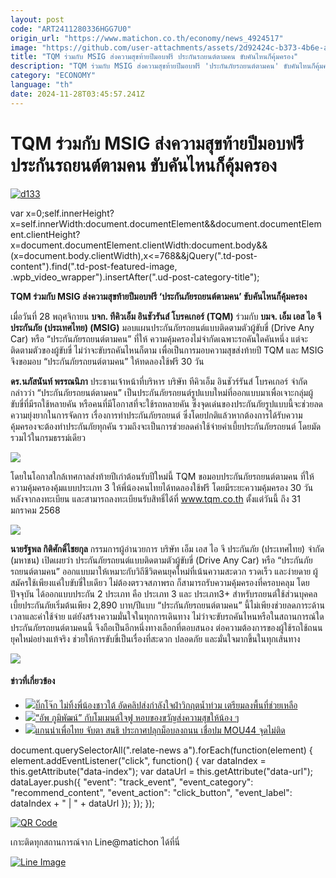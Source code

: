 ```yaml
---
layout: post
code: "ART2411280336HGG7U0"
origin_url: "https://www.matichon.co.th/economy/news_4924517"
image: "https://github.com/user-attachments/assets/2d92424c-b373-4b6e-abd0-19b3c4c9ed31"
title: "TQM ร่วมกับ MSIG ส่งความสุขท้ายปีมอบฟรี ประกันรถยนต์ตามคน ขับคันไหนก็คุ้มครอง"
description: "TQM ร่วมกับ MSIG ส่งความสุขท้ายปีมอบฟรี 'ประกันภัยรถยนต์ตามคน' ขับคันไหนก็คุ้มครอง"
category: "ECONOMY"
language: "th"
date: 2024-11-28T03:45:57.241Z
---
```


# TQM ร่วมกับ MSIG ส่งความสุขท้ายปีมอบฟรี ประกันรถยนต์ตามคน ขับคันไหนก็คุ้มครอง

[![](https://www.matichon.co.th/wp-content/uploads/2024/11/d133.jpg "d133")](https://www.matichon.co.th/wp-content/uploads/2024/11/d133.jpg)

var x=0;self.innerHeight?x=self.innerWidth:document.documentElement&&document.documentElement.clientHeight?x=document.documentElement.clientWidth:document.body&&(x=document.body.clientWidth),x<=768&&jQuery(".td-post-content").find(".td-post-featured-image, .wpb\_video\_wrapper").insertAfter(".ud-post-category-title");

**TQM ร่วมกับ MSIG ส่งความสุขท้ายปีมอบฟรี ‘ประกันภัยรถยนต์ตามคน’ ขับคันไหนก็คุ้มครอง**

เมื่อวันที่ 28 พฤศจิกายน **บจก. ทีคิวเอ็ม อินชัวรันส์ โบรคเกอร์ (TQM)** ร่วมกับ **บมจ. เอ็ม เอส ไอ จี ประกันภัย (ประเทศไทย) (MSIG)** มอบแผนประกันภัยรถยนต์แบบติดตามตัวผู้ขับขี่ (Drive Any Car) หรือ “ประกันภัยรถยนต์ตามคน” ที่ให้ ความคุ้มครองไม่จำกัดเฉพาะรถคันใดคันหนึ่ง แต่จะติดตามตัวของผู้ขับขี่ ไม่ว่าจะขับรถคันไหนก็ตาม เพื่อเป็นการมอบความสุขส่งท้ายปี TQM และ MSIG จึงขอมอบ “ประกันภัยรถยนต์ตามคน” ให้ทดลองใช้ฟรี 30 วัน

**ดร.นภัสนันท์ พรรณนิภา** ประธานเจ้าหน้าที่บริหาร บริษัท ทีคิวเอ็ม อินชัวร์รันส์ โบรคเกอร์ จำกัด กล่าวว่า “ประกันภัยรถยนต์ตามคน” เป็นประกันภัยรถยนต์รูปแบบใหม่ที่ออกแบบมาเพื่อเจาะกลุ่มผู้ขับขี่ที่มีรถใช้หลายคัน หรือคนที่มีโอกาสที่จะใช้รถหลายคัน ซึ่งจุดเด่นของประกันภัยรูปแบบนี้จะช่วยลดความยุ่งยากในการจัดการ เรื่องการทำประกันภัยรถยนต์ ซึ่งโดยปกติแล้วหากต้องการได้รับความคุ้มครองจะต้องทำประกันภัยทุกคัน รวมถึงจะเป็นการช่วยลดค่าใช้จ่ายค่าเบี้ยประกันภัยรถยนต์ โดยมัดรวมไว้ในกรมธรรม์เดียว

![](https://www.matichon.co.th/wp-content/uploads/2024/11/TQM1.jpg)

โดยในโอกาสใกล้เทศกาลส่งท้ายปีเก่าต้อนรับปีใหม่นี้ TQM ขอมอบประกันภัยรถยนต์ตามคน ที่ให้ความคุ้มครองคุ้มแบบประเภท 3 ให้พี่น้องคนไทยได้ทดลองใช้ฟรี โดยมีระยะความคุ้มครอง 30 วันหลังจากลงทะเบียน และสามารถลงทะเบียนรับสิทธิ์ได้ที่ www.tqm.co.th ตั้งแต่วันนี้ ถึง 31 มกราคม 2568

![](https://www.matichon.co.th/wp-content/uploads/2024/11/TQM_12.jpg)

**นายรัฐพล กิติศักดิ์ไชยกุล** กรรมการผู้อำนวยการ บริษัท เอ็ม เอส ไอ จี ประกันภัย (ประเทศไทย) จำกัด (มหาชน) เปิดเผยว่า ประกันภัยรถยนต์แบบติดตามตัวผู้ขับขี่ (Drive Any Car) หรือ “ประกันภัยรถยนต์ตามคน” ออกแบบมาให้เหมาะกับวิถีชีวิตคนยุคใหม่ที่เน้นความสะดวก รวดเร็ว และง่ายดาย ผู้สมัครใช้เพียงแค่ใบขับขี่ใบเดียว ไม่ต้องตรวจสภาพรถ ก็สามารถรับความคุ้มครองที่ครอบคลุม โดยปัจจุบัน ได้ออกแบบประกัน 2 ประเภท คือ ประเภท 3 และ ประเภท3+ สำหรับรถยนต์ใช้ส่วนบุคคล เบี้ยประกันภัยเริ่มต้นเพียง 2,890 บาท/ปีแบบ “ประกันภัยรถยนต์ตามคน” นี้ไม่เพียงช่วยลดภาระด้านเวลาและค่าใช้จ่าย แต่ยังสร้างความมั่นใจในทุกการเดินทาง ไม่ว่าจะขับรถคันไหนหรือในสถานการณ์ใด ประกันภัยรถยนต์ตามคนนี้ จึงถือเป็นอีกหนึ่งทางเลือกที่ตอบสนอง ต่อความต้องการของผู้ใช้รถใช้ถนนยุคใหม่อย่างแท้จริง ช่วยให้การขับขี่เป็นเรื่องที่สะดวก ปลอดภัย และมั่นใจมากขึ้นในทุกเส้นทาง

![](https://www.matichon.co.th/wp-content/uploads/2024/11/TQM_21.jpg)

#### ข่าวที่เกี่ยวข้อง

*   [![](https://www.matichon.co.th/wp-content/uploads/2024/11/น้ำท่วมใต้154.jpg)บิ๊กโจ๊ก ไม่ทิ้งพี่น้องชาวใต้ อัดคลิปส่งกำลังใจฝ่าวิกฤตน้ำท่วม เตรียมลงพื้นที่ช่วยเหลือ](https://www.matichon.co.th/politics/news_4924484)
*   [![](https://www.matichon.co.th/wp-content/uploads/2024/11/01-240.jpg)“อัพ ภูมิพัฒน์” กับโมเมนต์ใจฟู หอบของขวัญส่งความสุขให้น้อง ๆ](https://www.matichon.co.th/publicize/news_4924509)
*   [![](https://www.matichon.co.th/wp-content/uploads/2024/11/d130.jpg)แกนนำเพื่อไทย จับตา สนธิ ประกาศปลุกม็อบลงถนน เชื่อปม MOU44 จุดไม่ติด](https://www.matichon.co.th/politics/news_4924485)

document.querySelectorAll(".relate-news a").forEach(function(element) { element.addEventListener("click", function() { var dataIndex = this.getAttribute("data-index"); var dataUrl = this.getAttribute("data-url"); dataLayer.push({ "event": "track\_event", "event\_category": "recommend\_content", "event\_action": "click\_button", "event\_label": dataIndex + " | " + dataUrl }); }); });

[![QR Code](https://www.matichon.co.th/wp-content/uploads/2023/07/wob1371z.jpg)](https://lin.ee/ht0nDxX)

เกาะติดทุกสถานการณ์จาก Line@matichon ได้ที่นี่

[![Line Image](https://www.matichon.co.th/wp-content/uploads/2023/07/th.png)](https://lin.ee/ht0nDxX)